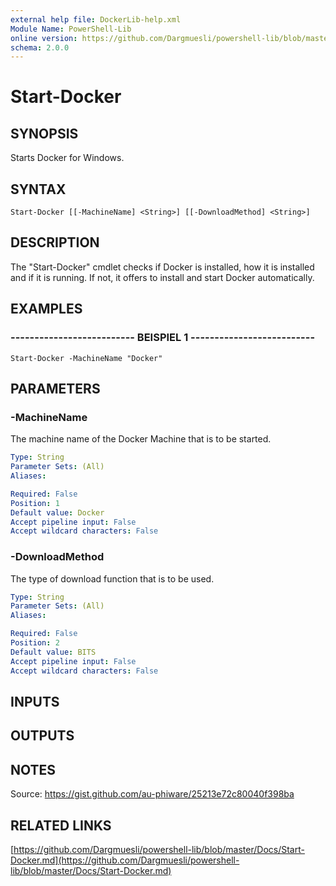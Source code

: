 ```yaml
---
external help file: DockerLib-help.xml
Module Name: PowerShell-Lib
online version: https://github.com/Dargmuesli/powershell-lib/blob/master/Docs/Start-Docker.md
schema: 2.0.0
---
```


# Start-Docker

## SYNOPSIS
Starts Docker for Windows.

## SYNTAX

```
Start-Docker [[-MachineName] <String>] [[-DownloadMethod] <String>]
```

## DESCRIPTION
The "Start-Docker" cmdlet checks if Docker is installed, how it is installed and if it is running.
If not, it offers to install and start Docker automatically.

## EXAMPLES

### -------------------------- BEISPIEL 1 --------------------------
```
Start-Docker -MachineName "Docker"
```

## PARAMETERS

### -MachineName
The machine name of the Docker Machine that is to be started.

```yaml
Type: String
Parameter Sets: (All)
Aliases: 

Required: False
Position: 1
Default value: Docker
Accept pipeline input: False
Accept wildcard characters: False
```

### -DownloadMethod
The type of download function that is to be used.

```yaml
Type: String
Parameter Sets: (All)
Aliases: 

Required: False
Position: 2
Default value: BITS
Accept pipeline input: False
Accept wildcard characters: False
```

## INPUTS

## OUTPUTS

## NOTES
Source: https://gist.github.com/au-phiware/25213e72c80040f398ba

## RELATED LINKS

[https://github.com/Dargmuesli/powershell-lib/blob/master/Docs/Start-Docker.md](https://github.com/Dargmuesli/powershell-lib/blob/master/Docs/Start-Docker.md)

